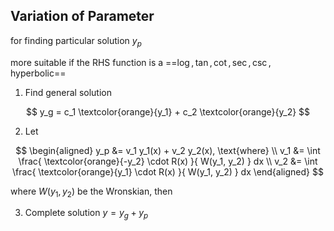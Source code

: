 ## Variation of Parameter

for finding particular solution $y_p$

more suitable if the RHS function is a ==$\log, \tan, \cot, \sec, \csc,$ hyperbolic==

1. Find general solution

$$
y_g = c_1 \textcolor{orange}{y_1} + c_2 \textcolor{orange}{y_2}
$$

2. Let

$$
\begin{aligned}
y_p &= v_1 y_1(x) + v_2 y_2(x), \text{where} \\   
v_1 &= \int
\frac{
\textcolor{orange}{-y_2} \cdot R(x)
}{
W(y_1, y_2)
} dx \\   
v_2 &= \int
\frac{
\textcolor{orange}{y_1} \cdot R(x)
}{
W(y_1, y_2)
} dx
\end{aligned}
$$

where $W(y_1, y_2)$ be the Wronskian, then

3. Complete solution $y = y_g + y_p$

